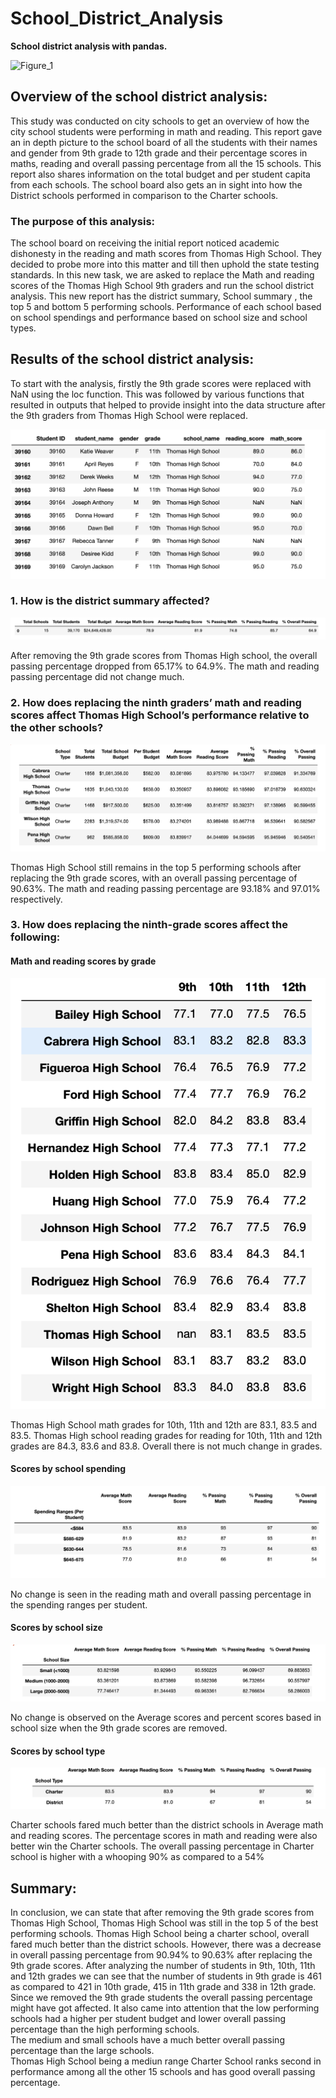 
# School_District_Analysis

**School district analysis with pandas.**

![Figure_1](https://image.shutterstock.com/image-vector/happy-kids-school-supplies-group-260nw-1382398052.jpg)

## Overview of the school district analysis:

This study was conducted on city schools to get an overview of how the city school students were performing in math and reading. This report gave an in depth picture to the school board of all the students with their names and gender from 9th grade to 12th grade and their percentage scores in maths, reading and overall passing percentage from all the 15 schools. This report also shares information on the total budget and per student capita from each schools. The school board also gets an in sight into how the District schools performed in comparison to the Charter schools.

### The purpose of this analysis:

The school board on receiving the initial report noticed academic dishonesty in the reading and math scores from Thomas High School. They decided to probe more into this matter and till then uphold the state testing standards. In this new task, we are asked to replace the Math and reading scores of the Thomas High School 9th graders and run the school district analysis. This new report has the district summary, School summary , the top 5 and bottom 5 performing schools. Performance of each school based on school spendings and performance based on school size and school types. 

## Results of the school district analysis:

To start with the analysis, firstly the 9th grade scores were replaced with NaN using the loc function. This was followed by various functions that resulted in outputs that helped to provide insight into the data structure after the 9th graders from Thomas High School were replaced.

![Figure2](Resources/Figure_2_nan.png)

### 1. How is the district summary affected?

![Figure 3](Resources/Figure_3_district.png)

After removing the 9th grade scores from Thomas High school, the overall passing percentage dropped from 65.17% to 64.9%. The math and reading passing percentage did not change much.

### 2. How does replacing the ninth graders’ math and reading scores affect Thomas High School’s performance relative to the 			   other schools?

![Figure 4](Resources/Figure_4-top5.png)

Thomas High School still remains in the top 5 performing schools after replacing the 9th grade scores, with an overall passing percentage of 90.63%. The math and reading passing percentage are 93.18% and 97.01% respectively.
	
### 3. How does replacing the ninth-grade scores affect the following:

#### Math and reading scores by grade

![figure 5](Resources/Figure_5.png)

Thomas High School math grades for 10th, 11th and 12th are  83.1, 83.5 and 83.5. 
Thomas High school reading grades for reading for 10th, 11th and 12th grades are 84.3, 83.6 and 83.8.
Overall there is not much change in grades.
	
#### Scores by school spending

![Figure 6](Resources/Figure-6.png)

No change is seen in the reading math and overall passing percentage in the spending ranges per student.

#### Scores by school size

![Figure 7](Resources/Figure_7.png)

No change is observed on the Average scores and percent scores based in school size when the 9th grade scores are removed.

#### Scores by school type

![Figure 8](Resources/Figure_8.png)

Charter schools fared much better than the district schools in Average math and reading scores. The percentage scores in math and reading were also better win the Charter schools. The overall passing percentage in Charter school is higher with a whooping 90% as compared to a 54%

## Summary:

In conclusion, we can state that after removing the 9th grade scores from Thomas High School, Thomas High School was still in the top 5 of the best performing schools. Thomas High School being a charter school, overall fared much better than the district schools. However, there was a decrease in overall passing percentage from 90.94% to 90.63% after replacing the 9th grade scores. After analyzing the number of students in 9th, 10th, 11th and 12th grades we can see that the number of students in 9th grade is 461 as compared to 421 in 10th grade, 415 in 11th grade and 338 in 12th grade. Since we removed the 9th grade students the overall passing percentage might have got affected.
It also came into attention that the low performing schools had a higher per student budget and lower overall passing percentage than the high performing schools.  
The medium and small schools have a much better overall passing percentage than the large schools.  
Thomas High School being a mediun range Charter School ranks second in performance among all the other 15 schools and has good overall passing percentage.
